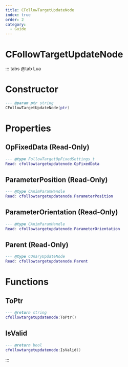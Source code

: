 ```yaml
---
title: CFollowTargetUpdateNode
index: true
order: 2
category:
  - Guide
---
```


# CFollowTargetUpdateNode

::: tabs
@tab Lua
# Constructor
```lua
--- @param ptr string
CFollowTargetUpdateNode(ptr)
```
# Properties
## OpFixedData (Read-Only)
```lua
--- @type FollowTargetOpFixedSettings_t
Read: cfollowtargetupdatenode.OpFixedData
```
## ParameterPosition (Read-Only)
```lua
--- @type CAnimParamHandle
Read: cfollowtargetupdatenode.ParameterPosition
```
## ParameterOrientation (Read-Only)
```lua
--- @type CAnimParamHandle
Read: cfollowtargetupdatenode.ParameterOrientation
```
## Parent (Read-Only)
```lua
--- @type CUnaryUpdateNode
Read: cfollowtargetupdatenode.Parent
```
# Functions
## ToPtr
```lua
--- @return string
cfollowtargetupdatenode:ToPtr()
```
## IsValid
```lua
--- @return bool
cfollowtargetupdatenode:IsValid()
```

:::